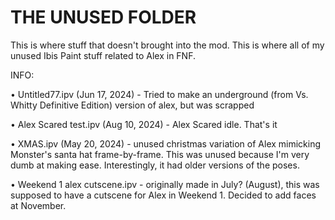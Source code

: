 # THE UNUSED FOLDER

This is where stuff that doesn't brought into the mod. This is where all of my unused Ibis Paint stuff related to Alex in FNF.

INFO:

• Untitled77.ipv (Jun 17, 2024) - Tried to make an underground (from Vs. Whitty Definitive Edition) version of alex, but was scrapped

• Alex Scared test.ipv (Aug 10, 2024) - Alex Scared idle. That's it

• XMAS.ipv (May 20, 2024) - unused christmas variation of Alex mimicking Monster's santa hat frame-by-frame. This was unused because I'm very dumb at making ease. Interestingly, it had older versions of the poses.

• Weekend 1 alex cutscene.ipv - originally made in July? (August), this was supposed to have a cutscene for Alex in Weekend 1. Decided to add faces at November.
